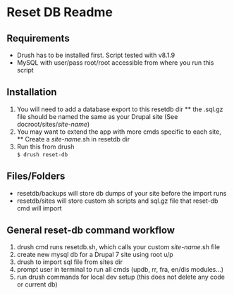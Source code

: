 # Reset DB Readme


## Requirements
- Drush has to be installed first. Script tested with v8.1.9
- MySQL with user/pass root/root accessible from where you run this script

## Installation

1. You will need to add a database export to this resetdb dir
  ** the .sql.gz file should be named the same as your Drupal site (See docroot/sites/*site-name*)
1. You may want to extend the app with more cmds specific to each site,
  **  Create a *site-name*.sh in resetdb dir 
1. Run this from drush  
  ```$ drush reset-db```

## Files/Folders

* resetdb/backups will store db dumps of your site before the import runs
* resetdb/sites will store custom sh scripts and sql.gz file that reset-db cmd will import

## General reset-db command workflow

1. drush cmd runs resetdb.sh, which calls your custom *site-name*.sh file
1. create new mysql db for a Drupal 7 site using root u/p
1. drush to import sql file from sites dir 
1. prompt user in terminal to run all cmds (updb, rr, fra, en/dis modules...)
1. run drush commands for local dev setup (this does not delete any code or current db)

